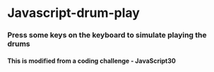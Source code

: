 # Javascript-drum-play
### Press some keys on the keyboard to simulate playing the drums
#### This is modified from a coding challenge - JavaScript30


